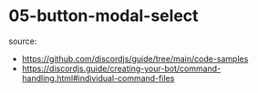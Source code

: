# 05-button-modal-select

source:
  - https://github.com/discordjs/guide/tree/main/code-samples
  - https://discordjs.guide/creating-your-bot/command-handling.html#individual-command-files